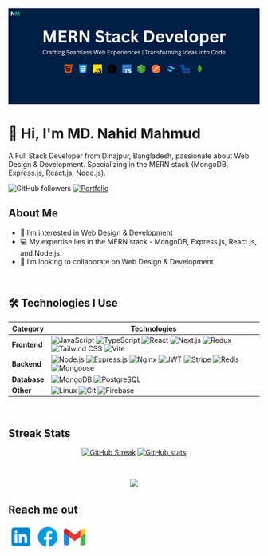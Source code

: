 <a href="https://www.facebook.com/mdnahidmahmud2/">
<img src="https://raw.githubusercontent.com/Nahid-Mahmud/Nahid-Mahmud/main/assets/photos/cover.png" />
</a>

<br />

# 👋 Hi, I'm MD. Nahid Mahmud

A Full Stack Developer from Dinajpur, Bangladesh, passionate about Web Design & Development. Specializing in the MERN stack (MongoDB, Express.js, React.js, Node.js).

![GitHub followers](https://img.shields.io/github/followers/Nahid-Mahmud?style=social)
[![Portfolio](https://img.shields.io/badge/Portfolio-000?style=flat-square&logo=about.me&logoColor=white)](https://nahid-mahmud.xyz/)

## About Me

- 👀 I’m interested in Web Design & Development
- 💻 My expertise lies in the MERN stack - MongoDB, Express.js, React.js, and Node.js.
- 💞️ I’m looking to collaborate on Web Design & Development

<br>

## 🛠️ Technologies I Use

| Category     | Technologies                                                                                                                                                                                                                                                                                                                                                                                                                                                                                                                                                                                                                                                                                                                                                                |
| ------------ | --------------------------------------------------------------------------------------------------------------------------------------------------------------------------------------------------------------------------------------------------------------------------------------------------------------------------------------------------------------------------------------------------------------------------------------------------------------------------------------------------------------------------------------------------------------------------------------------------------------------------------------------------------------------------------------------------------------------------------------------------------------------------- |
| **Frontend** | ![JavaScript](https://img.shields.io/badge/JavaScript-F7DF1E?style=for-the-badge&logo=javascript&logoColor=black) ![TypeScript](https://img.shields.io/badge/TypeScript-007ACC?style=for-the-badge&logo=typescript&logoColor=white) ![React](https://img.shields.io/badge/React-20232A?style=for-the-badge&logo=react&logoColor=61DAFB) ![Next.js](https://img.shields.io/badge/Next.js-000000?style=for-the-badge&logo=next.js&logoColor=white) ![Redux](https://img.shields.io/badge/Redux-593D88?style=for-the-badge&logo=redux&logoColor=white) ![Tailwind CSS](https://img.shields.io/badge/Tailwind_CSS-38B2AC?style=for-the-badge&logo=tailwind-css&logoColor=white) ![Vite](https://img.shields.io/badge/Vite-646CFF?style=for-the-badge&logo=vite&logoColor=white) |
| **Backend**  | ![Node.js](https://img.shields.io/badge/Node.js-339933?style=for-the-badge&logo=node.js&logoColor=white) ![Express.js](https://img.shields.io/badge/Express.js-000000?style=for-the-badge&logo=express&logoColor=white) ![Nginx](https://img.shields.io/badge/Nginx-009639?style=for-the-badge&logo=nginx&logoColor=white) ![JWT](https://img.shields.io/badge/JWT-000000?style=for-the-badge&logo=JSON%20web%20tokens&logoColor=white) ![Stripe](https://img.shields.io/badge/Stripe-635BFF?style=for-the-badge&logo=stripe&logoColor=white) ![Redis](https://img.shields.io/badge/Redis-DC382D?style=for-the-badge&logo=redis&logoColor=white) ![Mongoose](https://img.shields.io/badge/Mongoose-880000?style=for-the-badge&logo=mongoose&logoColor=white)                |
| **Database** | ![MongoDB](https://img.shields.io/badge/MongoDB-4EA94B?style=for-the-badge&logo=mongodb&logoColor=white) ![PostgreSQL](https://img.shields.io/badge/PostgreSQL-4169E1?style=for-the-badge&logo=postgresql&logoColor=white)                                                                                                                                                                                                                                                                                                                                                                                                                                                                                                                                                  |
| **Other**    | ![Linux](https://img.shields.io/badge/Linux-FCC624?style=for-the-badge&logo=linux&logoColor=black) ![Git](https://img.shields.io/badge/Git-F05032?style=for-the-badge&logo=git&logoColor=white) ![Firebase](https://img.shields.io/badge/Firebase-FFCA28?style=for-the-badge&logo=firebase&logoColor=black)                                                                                                                                                                                                                                                                                                                                                                                                                                                                 |

<br />

## Streak Stats

<div align="center">
  
[![GitHub Streak](https://streak-stats.demolab.com?user=Nahid-Mahmud)](https://git.io/streak-stats)
[![GitHub stats](https://github-readme-stats.vercel.app/api?username=Nahid-Mahmud)](https://github.com/anuraghazra/github-readme-stats)

</div>

<br />

<p>

<p align="center">
  <img alig src="https://github-profile-trophy.vercel.app/?username=Nahid-Mahmud&theme=onedark&column=-1" />
</p>

</p>

## Reach me out

<p align="center">

<a href="https://www.linkedin.com/in/md-nahid-mahmud/" target="blank"><img align="center" src="https://raw.githubusercontent.com/Nahid-Mahmud/Nahid-Mahmud/main/assets/icons/Linkedin.png"  width="50px" /></a>
<a href="https://www.facebook.com/mdnahidmahmud2/" target="_blank"><img align="center" src="https://raw.githubusercontent.com/Nahid-Mahmud/Nahid-Mahmud/main/assets/icons/Facebook.png"  width="50px" /></a>
<a href="mailto:nahidmahmudn@gmail.com" target="blank"><img align="center" src="https://raw.githubusercontent.com/Nahid-Mahmud/Nahid-Mahmud/main/assets/icons/gmail%202%20.png"  width="50px" /></a>

</p>

<br />

<!---
Nahid-Mahmud/Nahid-Mahmud is a ✨ special ✨ repository because its `README.md` (this file) appears on your GitHub profile.
You can click the Preview link to take a look at your changes.
--->
